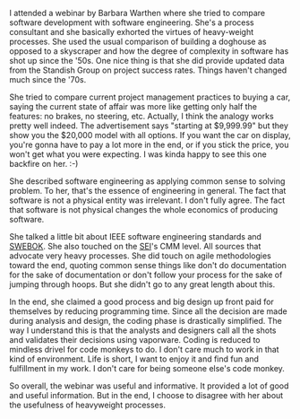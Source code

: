 I attended a webinar by Barbara Warthen where she tried to compare software
development with software engineering.  She's a process consultant and she
basically exhorted the virtues of heavy-weight processes.  She used the usual
comparison of building a doghouse as opposed to a skyscraper and how the degree
of complexity in software has shot up since the '50s.  One nice thing is that
she did provide updated data from the Standish Group on project success rates.
Things haven't changed much since the '70s.

She tried to compare current project management practices to buying a car,
saying the current state of affair was more like getting only half the
features: no brakes, no steering, etc.  Actually, I think the analogy works
pretty well indeed.  The advertisement says "starting at $9,999.99" but they
show you the $20,000 model with all options.  If you want the car on display,
you're gonna have to pay a lot more in the end, or if you stick the price, you
won't get what you were expecting.  I was kinda happy to see this one backfire
on her.  :-)

She described software engineering as applying common sense to solving
problem.  To her, that's the essence of engineering in general.  The fact that
software is not a physical entity was irrelevant.  I don't fully agree.  The
fact that software is not physical changes the whole economics of producing
software.

She talked a little bit about IEEE software engineering standards and
[SWEBOK](http://www.swebok.org/).  She also touched on the
[SEI](http://www.sei.cmu.edu/)'s CMM level.  All sources that
advocate very heavy processes.  She did touch on agile methodologies toward the
end, quoting common sense things like don't do documentation for the sake of
documentation or don't follow your process for the sake of jumping through
hoops.  But she didn't go to any great length about this.

In the end, she claimed a good process and big design up front paid for
themselves by reducing programming time.  Since all the decision are made
during analysis and design, the coding phase is drastically simplified.  The
way I understand this is that the analysts and designers call all the shots and
validates their decisions using vaporware.  Coding is reduced to mindless
drivel for code monkeys to do.  I don't care much to work in that kind of
environment.  Life is short, I want to enjoy it and find fun and fulfillment in
my work.  I don't care for being someone else's code monkey.

So overall, the webinar was useful and informative.  It provided a lot of
good and useful information.  But in the end, I choose to disagree with her
about the usefulness of heavyweight processes.
